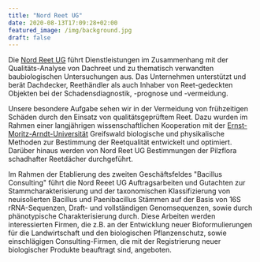```yaml
---
title: "Nord Reet UG"
date: 2020-08-13T17:09:28+02:00
featured_image: /img/background.jpg
draft: false
---
```


Die [Nord Reet UG](https://www.nordreet.de/) führt Dienstleistungen im Zusammenhang mit der Qualitäts-Analyse von Dachreet 
und zu thematisch verwandten baubiologischen Untersuchungen aus. Das Unternehmen unterstützt und 
berät Dachdecker, Reethändler als auch Inhaber von Reet-gedeckten Objekten bei der 
Schadensdiagnostik, -prognose und -vermeidung.

Unsere besondere Aufgabe sehen wir in der Vermeidung von frühzeitigen Schäden durch den Einsatz 
von qualitätsgeprüftem Reet. Dazu wurden im Rahmen einer langjährigen wissenschaftlichen 
Kooperation mit der [Ernst-Moritz-Arndt-Universität](https://www.uni-greifswald.de) Greifswald 
biologische und physikalische Methoden zur Bestimmung der Reetqualität entwickelt und optimiert. 
Darüber hinaus werden von Nord Reet UG Bestimmungen der Pilzflora schadhafter Reetdächer durchgeführt.

Im Rahmen der Etablierung des zweiten Geschäftsfeldes "Bacillus Consulting" führt die Nord Reeet 
UG Auftragsarbeiten und Gutachten zur Stammcharakterisierung und der taxonomischen Klassifizierung 
von neuisolierten Bacillus und Paenibacillus Stämmen auf der Basis von 16S rRNA-Sequenzen, 
Draft- und vollständigen Genomsequenzen, sowie durch phänotypische Charakterisierung durch. 
Diese Arbeiten werden interessierten Firmen, die z.B. an der Entwicklung neuer Bioformulierungen 
für die Landwirtschaft und den biologischen Pflanzenschutz, sowie einschlägigen Consulting-Firmen, 
die mit der Registrierung neuer biologischer Produkte beauftragt sind, angeboten.

